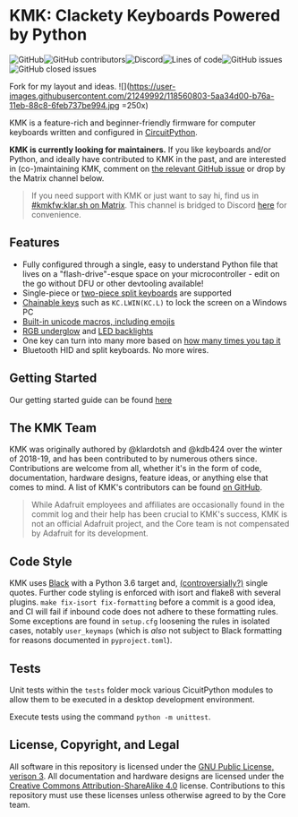# KMK: Clackety Keyboards Powered by Python
![GitHub](
https://img.shields.io/github/license/KMKfw/kmk_firmware
)![GitHub contributors](
https://img.shields.io/github/contributors/KMKfw/kmk_firmware
)![Discord](
https://img.shields.io/discord/493256121075761173?logo=Discord
)![Lines of code](https://img.shields.io/tokei/lines/github/KMKfw/kmk_firmware
)![GitHub issues](https://img.shields.io/github/issues-raw/KMKfw/kmk_firmware
)![GitHub closed issues](https://img.shields.io/github/issues-closed/KMKfw/kmk_firmware)


Fork for my layout and ideas.
![](https://user-images.githubusercontent.com/21249992/118560803-5aa34d00-b76a-11eb-88c8-6feb737be994.jpg =250x)

KMK is a feature-rich and beginner-friendly firmware for computer keyboards
written and configured in
[CircuitPython](https://github.com/adafruit/circuitpython).

**KMK is currently looking for maintainers.** If you like keyboards and/or
Python, and ideally have contributed to KMK in the past, and are interested in
(co-)maintaining KMK, comment on [the relevant GitHub
issue](https://github.com/KMKfw/kmk_firmware/issues/196) or drop by the Matrix
channel below.

> If you need support with KMK or just want to say hi, find us in
> [#kmkfw:klar.sh on Matrix](https://matrix.to/#/#kmkfw:klar.sh).  This channel
> is bridged to Discord
> [here](https://discord.gg/QBHUUpeGUd) for
> convenience.

## Features

- Fully configured through a single, easy to understand Python file that lives
  on a "flash-drive"-esque space on your microcontroller - edit on the go
  without DFU or other devtooling available!
- Single-piece or [two-piece split
  keyboards](https://github.com/KMKfw/kmk_firmware/blob/master/docs/split_keyboards.md)
  are supported
- [Chainable
  keys](https://github.com/KMKfw/kmk_firmware/blob/master/docs/keys.md) such as
  `KC.LWIN(KC.L)` to lock the screen on a Windows PC
- [Built-in unicode macros, including
  emojis](https://github.com/KMKfw/kmk_firmware/blob/master/docs/sequences.md)
- [RGB underglow](https://github.com/KMKfw/kmk_firmware/blob/master/docs/rgb.md)
  and [LED
  backlights](https://github.com/KMKfw/kmk_firmware/blob/master/docs/led.md)
- One key can turn into many more based on [how many times you tap
  it](https://github.com/KMKfw/kmk_firmware/blob/master/docs/tapdance.md)
- Bluetooth HID and split keyboards. No more wires.

## Getting Started

Our getting started guide can be found
[here](https://github.com/KMKfw/kmk_firmware/blob/master/docs/Getting_Started.md)

## The KMK Team

KMK was originally authored by @klardotsh and @kdb424 over the winter of
2018-19, and has been contributed to by numerous others since. Contributions
are welcome from all, whether it's in the form of code, documentation, hardware
designs, feature ideas, or anything else that comes to mind. A list of KMK's
contributors can be found [on
GitHub](https://github.com/KMKfw/kmk_firmware/graphs/contributors).

> While Adafruit employees and affiliates are occasionally found in the commit
> log and their help has been crucial to KMK's success, KMK is not an official
> Adafruit project, and the Core team is not compensated by Adafruit for its
> development.

## Code Style

KMK uses [Black](https://github.com/psf/black) with a Python 3.6 target and,
[(controversially?)](https://github.com/psf/black/issues/594) single quotes.
Further code styling is enforced with isort and flake8 with several plugins.
`make fix-isort fix-formatting` before a commit is a good idea, and CI will fail
if inbound code does not adhere to these formatting rules. Some exceptions are
found in `setup.cfg` loosening the rules in isolated cases, notably
`user_keymaps` (which is *also* not subject to Black formatting for reasons
documented in `pyproject.toml`).

## Tests

Unit tests within the `tests` folder mock various CicuitPython modules to allow
them to be executed in a desktop development environment.

Execute tests using the command `python -m unittest`.

## License, Copyright, and Legal

All software in this repository is licensed under the [GNU Public License,
verison 3](https://tldrlegal.com/license/gnu-general-public-license-v3-(gpl-3)).
All documentation and hardware designs are licensed under the [Creative Commons
Attribution-ShareAlike 4.0](https://creativecommons.org/licenses/by-sa/4.0/)
license. Contributions to this repository must use these licenses unless
otherwise agreed to by the Core team.
